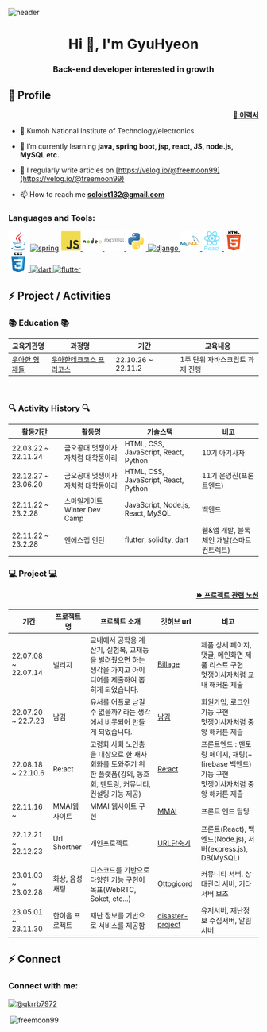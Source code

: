 ![header](https://capsule-render.vercel.app/api?type=waving&color=auto&height=300&section=header&text=GyuHyeon%20Park&fontSize=90)
<h1 align="center">Hi 👋, I'm GyuHyeon</h1>
<h3 align="center">Back-end developer interested in growth</h3>

## 👋 Profile
<div align="right">
<a href="https://kyuhyun.notion.site/7f40a182707f409989f4ee9b77f1f25f?pvs=4"><b>📃 이력서</b></a>
</div>


- 🏫 Kumoh National Institute of Technology/electronics

- 🌱 I’m currently learning **java, spring boot, jsp, react, JS, node.js, MySQL etc.**

- 📝 I regularly write articles on [https://velog.io/@freemoon99](https://velog.io/@freemoon99)

- 📫 How to reach me **soloist132@gmail.com**

<h3 align="left">Languages and Tools:</h3>
<p align="left">
<a href="https://www.java.com" target="_blank" rel="noreferrer"><img src="https://raw.githubusercontent.com/devicons/devicon/master/icons/java/java-original.svg" alt="java" width="40" height="40" /></a> 
<a href="https://spring.io/" target="_blank" rel="noreferrer"> <img src="https://www.vectorlogo.zone/logos/springio/springio-icon.svg" alt="spring" width="40" height="40" /></a>
<a href="https://developer.mozilla.org/en-US/docs/Web/JavaScript" target="_blank" rel="noreferrer"> <img src="https://raw.githubusercontent.com/devicons/devicon/master/icons/javascript/javascript-original.svg"  alt="javascript" width="40" height="40" /> </a> 
<a href="https://nodejs.org" target="_blank" rel="noreferrer"> <img src="https://raw.githubusercontent.com/devicons/devicon/master/icons/nodejs/nodejs-original-wordmark.svg" alt="nodejs" width="40" height="40" /> </a> 
<a href="https://expressjs.com" target="_blank" rel="noreferrer"> <img src="https://raw.githubusercontent.com/devicons/devicon/master/icons/express/express-original-wordmark.svg" alt="express" width="40" height="40" /> </a> 
<a href="https://www.python.org" target="_blank" rel="noreferrer"> <img src="https://raw.githubusercontent.com/devicons/devicon/master/icons/python/python-original.svg" alt="python" width="40" height="40" /> </a> 
<a href="https://www.djangoproject.com/" target="_blank" rel="noreferrer"> <img src="https://cdn.worldvectorlogo.com/logos/django.svg" alt="django" width="40" height="40" /> </a> 
<a href="https://www.mysql.com/" target="_blank" rel="noreferrer"> <img src="https://raw.githubusercontent.com/devicons/devicon/master/icons/mysql/mysql-original-wordmark.svg" alt="mysql" width="40" height="40" /> </a> 
<a href="https://reactjs.org/" target="_blank" rel="noreferrer"> <img src="https://raw.githubusercontent.com/devicons/devicon/master/icons/react/react-original-wordmark.svg" alt="react" width="40" height="40" /> </a> 
<a href="https://www.w3.org/html/" target="_blank" rel="noreferrer"> <img src="https://raw.githubusercontent.com/devicons/devicon/master/icons/html5/html5-original-wordmark.svg" alt="html5" width="40" height="40" /> </a> 
<a href="https://www.w3schools.com/css/" target="_blank" rel="noreferrer"> <img src="https://raw.githubusercontent.com/devicons/devicon/master/icons/css3/css3-original-wordmark.svg" alt="css3" width="40" height="40" /> </a> 
<a href="https://dart.dev" target="_blank" rel="noreferrer"> <img src="https://www.vectorlogo.zone/logos/dartlang/dartlang-icon.svg" alt="dart" width="40" height="40" /> </a> 
<a href="https://flutter.dev" target="_blank" rel="noreferrer"><img src="https://www.vectorlogo.zone/logos/flutterio/flutterio-icon.svg" alt="flutter" width="40" height="40" /></a> 

</p>

## ⚡ Project / Activities

<h3> 📚 Education 📚 </h3>

|교육기관명|과정명|기간|교육내용|
|---|---|---|---|
|<a href="https://www.woowahan.com/">우아한 형제들</a>|<a href="https://github.com/woowacourse-precourse">우아한테크코스 프리코스</a>|22.10.26 ~ 22.11.2|1주 단위 자바스크립트 과제 진행|

<br>

<h3> 🔍 Activity History 🔍 </h3>

|활동기간|활동명|기술스택|비고|
|---|---|---|---|
|22.03.22 ~ 22.11.24|금오공대 멋쟁이사자처럼 대학동아리|HTML, CSS, JavaScript, React, Python|10기 아기사자|
|22.12.27 ~ 23.06.20|금오공대 멋쟁이사자처럼 대학동아리|HTML, CSS, JavaScript, React, Python|11기 운영진(프론트엔드)|
|22.11.22 ~ 23.2.28|스마일게이트 Winter Dev Camp|JavaScript, Node.js, React, MySQL|백엔드|
|22.11.22 ~ 23.2.28|엔에스랩 인턴|flutter, solidity, dart|웹&앱 개발, 블록체인 개발(스마트컨트렉트)|

<h3> 💻 Project 💻 </h3>
<div align="right">
<a href="https://kyuhyun.notion.site/7f40a182707f409989f4ee9b77f1f25f?pvs=4"><b>⏩ 프로젝트 관련 노션</b></a>
</div>

|기간|프로젝트명|프로젝트 소개|깃허브 url|비고|
|---|---|---|---|---|
|22.07.08 ~ 22.07.14|빌리지|교내에서 공학용 계산기, 실험복, 교재등을 빌려줬으면 하는 생각을 가지고 아이디어를 제출하여 뽑히게 되었습니다.|<a href="https://github.com/Billage-Likelionkit/Billage_Front-end/tree/GyuHyeon">Billage</a>|제품 상세 페이지, 댓글, 메인화면 제품 리스트 구현<br/>멋쟁이사자처럼 교내 해커톤 제출|
|22.07.20 ~ 22.7.23|남김|유서를 어플로 남길 수 없을까? 라는 생각에서 비롯되어 만들게 되었습니다.|<a href="https://github.com/LeaveMessage">남김</a>|회원가입, 로그인 기능 구현<br/>멋쟁이사자처럼 중앙 해커톤 제출|
|22.08.18 ~ 22.10.6|Re:act|고령화 사회 노인층을 대상으로 한 재사회화를 도와주기 위한 플랫폼(강의, 동호회, 멘토링, 커뮤니티, 컨설팅 기능 제공)|<a href="https://github.com/React-Likelion/react">Re:act</a>|프론트엔드 : 멘토링 페이지, 채팅(+ firebase 백엔드)기능 구현<br/>멋쟁이사자처럼 중앙 해커톤 제출|
|22.11.16 ~ |MMAI웹사이트|MMAI 웹사이트 구현|<a href="https://github.com/b2sts3xy/MMAI">MMAI</a>|프론트 엔드 담당|
|22.12.21 ~ 22.12.23|Url Shortner|개인프로젝트|<a href="https://github.com/freemoon99/URL-Shortner">URL단축기</a>|프론트(React), 백엔드(Node.js), 서버(express.js), DB(MySQL)|
|23.01.03 ~ 23.02.28|화상, 음성 채팅|디스코드를 기반으로 다양한 기능 구현이 목표(WebRTC, Soket, etc...)|<a href="https://github.com/sgdevcamp2022/ottogi">Ottogicord</a>|커뮤니티 서버, 상태관리 서버, 기타 서버 보조|
|23.05.01 ~ 23.11.30|한이음 프로젝트|재난 정보를 기반으로 서비스를 제공함|<a href="https://github.com/kit-cmd/backend#%EB%B0%95%EA%B7%9C%ED%98%84">disaster-project</a>|유저서버, 재난정보 수집서버, 알림서버|


## ⚡ Connect

<h3 align="left">Connect with me:</h3>
<p align="left">
<a href="https://www.instagram.com/qkrrb7972/" target="blank"><img align="center" src="https://raw.githubusercontent.com/rahuldkjain/github-profile-readme-generator/master/src/images/icons/Social/instagram.svg" alt="@qkrrb7972" height="30" width="40" /></a>
</p>

<p>&nbsp;<img align="center" src="https://github-readme-stats.vercel.app/api?username=freemoon99&show_icons=true&locale=en" alt="freemoon99" /></p>
